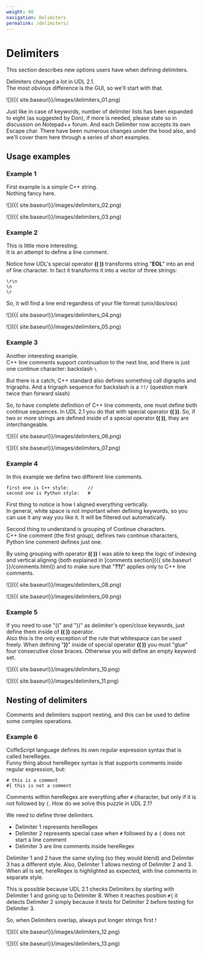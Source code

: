 ```yaml
---
weight: 90
navigation: Delimiters
permalink: /delimiters/
---
```


# Delimiters

This section describes new options users have when defining delimiters.

Delimiters changed a lot in UDL 2.1.<br>
The most obvious difference is the GUI, so we'll start with that.

![]({{ site.baseurl}}/images/delimiters_01.png)

Just like in case of keywords, number of delimiter lists has been expanded to eight (as suggested by Don), if more is needed, please state so in discussion on Notepad++ forum. And each Delimiter now accepts its own Escape char. There have been numerous changes under the hood also, and we'll cover them here through a series of short examples.


## Usage examples

### Example 1

First example is a simple C++ string.<br>
Nothing fancy here.

![]({{ site.baseurl}}/images/delimiters_02.png)

![]({{ site.baseurl}}/images/delimiters_03.png)

### Example 2

This is little more interesting.<br>
It is an attempt to define a line comment.

Notice how UDL's special operator __(( ))__ transforms string "__EOL__" into an end of line character. In fact it transforms it into a vector of three strings:

```
\r\n
\n
\r
```

So, it will find a line end regardless of your file format (unix/dos/osx)

![]({{ site.baseurl}}/images/delimiters_04.png)

![]({{ site.baseurl}}/images/delimiters_05.png)

### Example 3

Another interesting example.<br>
C++ line comments support continuation to the next line, and there is just one continue character: backslash `\`

But there is a catch, C++ standard also defines something call digraphs and trigraphs. And a trigraph sequence for backslash is a `??/` (question mark twice than forward slash)

So, to have complete definition of C++ line comments, one must define both continue sequences. In UDL 2.1 you do that with special operator __(( ))__. So, if two or more strings are defined inside of a special operator __(( ))__, they are interchangeable.

![]({{ site.baseurl}}/images/delimiters_06.png)

![]({{ site.baseurl}}/images/delimiters_07.png)

### Example 4

In this example we define two different line comments.

```
first one is C++ style:       //
second one is Python style:   #
```

First thing to notice is how I aligned everything vertically.<br>
In general, white space is not important when defining keywords, so you can use it any way you like it. It will be filtered out automatically.

Second thing to understand is grouping of Continue characters.<br>
C++ line comment (the first group), defines two continue characters, Python line comment defines just one.

By using grouping with operator __(( ))__ I was able to keep the logic of indexing and vertical aligning (both explained in [comments section]({{ site.baseurl }}/comments.html)) and to make sure that "__??/__" applies only to C++ line comments.

![]({{ site.baseurl}}/images/delimiters_08.png)

![]({{ site.baseurl}}/images/delimiters_09.png)

### Example 5

If you need to use "((" and "))" as delimiter's open/close keywords, just define them inside of __(( ))__ operator.<br>
Also this is the only exception of the rule that whitespace can be used freely. When defining "__))__" inside of special operator __(( ))__ you must "glue" four consecutive close braces. Otherwise you will define an empty keyword set.

![]({{ site.baseurl}}/images/delimiters_10.png)

![]({{ site.baseurl}}/images/delimiters_11.png)


## Nesting of delimiters

Comments and delimiters support nesting, and this can be used to define some complex operations.

### Example 6

CoffeScript language defines its own regular expression syntax that is called hereRegex.<br>
Funny thing about hereRegex syntax  is that supports comments inside regular expression, but:

```
# this is a comment
#{ this is not a comment
```

Comments within hereRegex are everything after `#` character, but only if it is not followed by `{`. How do we solve this puzzle in UDL 2.1?

We need to define three delimiters.

- Delimiter 1 represents hereRegex
- Delimiter 2 represents special case when `#` followed by a `{` does not start a line comment
- Delimiter 3 are line comments inside hereRegex

Delimiter 1 and 2 have the same styling (so they would blend) and Delimiter 3 has a different style. Also, Delimiter 1 allows nesting of Delimiter 2 and 3. When all is set, hereRegex is highlighted as expected, with line comments in separate style.

This is possible because UDL 2.1 checks Delimiters by starting with Delimiter 1 and going up to Delimiter 8. When it reaches position `#{` it detects Delimiter 2 simply because it tests for Delimiter 2 before testing for Delimiter 3.

So, when Delimiters overlap, always put longer strings first !

![]({{ site.baseurl}}/images/delimiters_12.png)

![]({{ site.baseurl}}/images/delimiters_13.png)
